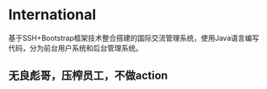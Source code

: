 # International
基于SSH+Bootstrap框架技术整合搭建的国际交流管理系统，使用Java语言编写代码，分为前台用户系统和后台管理系统。
## 无良彪哥，压榨员工，不做action
